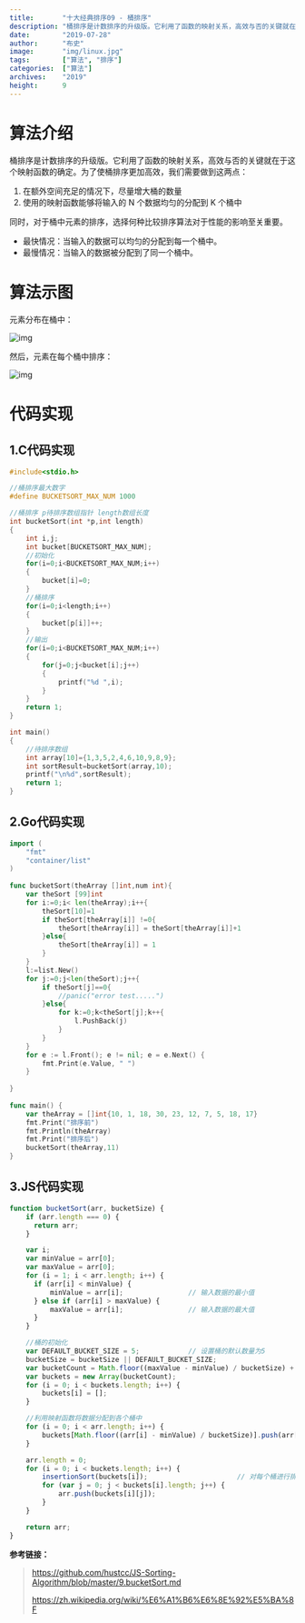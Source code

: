 ```yaml
---
title:       "十大经典排序09 - 桶排序"
description: "桶排序是计数排序的升级版。它利用了函数的映射关系，高效与否的关键就在于这个映射函数的确定"
date:        "2019-07-28"
author:      "布史"
image:       "img/linux.jpg"
tags:        ["算法", "排序"]
categories:  ["算法"]
archives:    "2019"
height:      9
---
```



# 算法介绍

桶排序是计数排序的升级版。它利用了函数的映射关系，高效与否的关键就在于这个映射函数的确定。为了使桶排序更加高效，我们需要做到这两点：

1. 在额外空间充足的情况下，尽量增大桶的数量
2. 使用的映射函数能够将输入的 N 个数据均匀的分配到 K 个桶中

同时，对于桶中元素的排序，选择何种比较排序算法对于性能的影响至关重要。
- 最快情况：当输入的数据可以均匀的分配到每一个桶中。
- 最慢情况：当输入的数据被分配到了同一个桶中。

# 算法示图

元素分布在桶中：

![img](https://www.runoob.com/wp-content/uploads/2019/03/Bucket_sort_1.svg_.png)

然后，元素在每个桶中排序：

![img](https://www.runoob.com/wp-content/uploads/2019/03/Bucket_sort_2.svg_.png)




# 代码实现

## 1.C代码实现
```c++
#include<stdio.h>

//桶排序最大数字
#define BUCKETSORT_MAX_NUM 1000

//桶排序 p待排序数组指针 length数组长度
int bucketSort(int *p,int length)
{
	int i,j;
	int bucket[BUCKETSORT_MAX_NUM];
	//初始化
	for(i=0;i<BUCKETSORT_MAX_NUM;i++)
	{
		bucket[i]=0;
	}
	//桶排序
	for(i=0;i<length;i++)
	{
		bucket[p[i]]++;
	}
	//输出
	for(i=0;i<BUCKETSORT_MAX_NUM;i++)
	{
		for(j=0;j<bucket[i];j++)
		{
			printf("%d ",i);
		}
	}
	return 1;
}

int main()
{
	//待排序数组
	int array[10]={1,3,5,2,4,6,10,9,8,9};	
	int sortResult=bucketSort(array,10);
	printf("\n%d",sortResult);
	return 1;
}
```

## 2.Go代码实现
```go
import (
	"fmt"
	"container/list"
)
 
func bucketSort(theArray []int,num int){
	var theSort [99]int
	for i:=0;i< len(theArray);i++{
		theSort[10]=1
		if theSort[theArray[i]] !=0{
			theSort[theArray[i]] = theSort[theArray[i]]+1
		}else{
			theSort[theArray[i]] = 1
		}
	}
	l:=list.New()
	for j:=0;j<len(theSort);j++{
		if theSort[j]==0{
			//panic("error test.....")
		}else{
			for k:=0;k<theSort[j];k++{
				l.PushBack(j)
			}
		}
	}
	for e := l.Front(); e != nil; e = e.Next() {
		fmt.Print(e.Value, " ")
	}
 
}
 
func main() {
	var theArray = []int{10, 1, 18, 30, 23, 12, 7, 5, 18, 17}
	fmt.Print("排序前")
	fmt.Println(theArray)
	fmt.Print("排序后")
	bucketSort(theArray,11)
}
```

## 3.JS代码实现

```js
function bucketSort(arr, bucketSize) {
    if (arr.length === 0) {
      return arr;
    }

    var i;
    var minValue = arr[0];
    var maxValue = arr[0];
    for (i = 1; i < arr.length; i++) {
      if (arr[i] < minValue) {
          minValue = arr[i];                // 输入数据的最小值
      } else if (arr[i] > maxValue) {
          maxValue = arr[i];                // 输入数据的最大值
      }
    }

    //桶的初始化
    var DEFAULT_BUCKET_SIZE = 5;            // 设置桶的默认数量为5
    bucketSize = bucketSize || DEFAULT_BUCKET_SIZE;
    var bucketCount = Math.floor((maxValue - minValue) / bucketSize) + 1;   
    var buckets = new Array(bucketCount);
    for (i = 0; i < buckets.length; i++) {
        buckets[i] = [];
    }

    //利用映射函数将数据分配到各个桶中
    for (i = 0; i < arr.length; i++) {
        buckets[Math.floor((arr[i] - minValue) / bucketSize)].push(arr[i]);
    }

    arr.length = 0;
    for (i = 0; i < buckets.length; i++) {
        insertionSort(buckets[i]);                      // 对每个桶进行排序，这里使用了插入排序
        for (var j = 0; j < buckets[i].length; j++) {
            arr.push(buckets[i][j]);                      
        }
    }

    return arr;
}
```


**参考链接：**
> https://github.com/hustcc/JS-Sorting-Algorithm/blob/master/9.bucketSort.md
>
> https://zh.wikipedia.org/wiki/%E6%A1%B6%E6%8E%92%E5%BA%8F